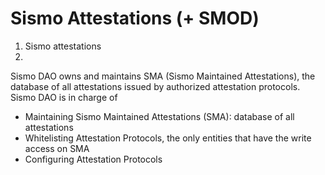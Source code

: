 # Sismo Attestations (+ SMOD)



1. Sismo attestations
2.



Sismo DAO owns and maintains SMA (Sismo Maintained Attestations), the database of all attestations issued by authorized attestation protocols.\
Sismo DAO is in charge of&#x20;

* Maintaining Sismo Maintained Attestations (SMA): database of all attestations
* Whitelisting Attestation Protocols, the only entities that have the write access on SMA
* Configuring Attestation Protocols
